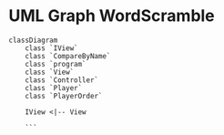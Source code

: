 # UML Graph WordScramble

``` mermaid
classDiagram
    class `IView`
    class `CompareByName`
    class `program`
    class `View`
    class `Controller`
    class `Player`
    class `PlayerOrder`

    IView <|-- View

    ```